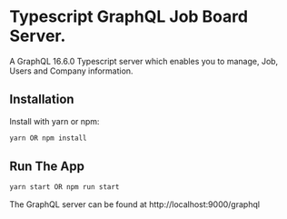 # Typescript GraphQL Job Board Server.

A GraphQL 16.6.0 Typescript server which enables you to manage, Job, Users and Company information.

## Installation

Install with yarn or npm:

```bash
yarn OR npm install
```

## Run The App

```bash
yarn start OR npm run start
```

The GraphQL server can be found at http://localhost:9000/graphql
